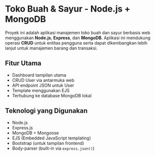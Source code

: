 # Toko Buah & Sayur - Node.js + MongoDB

Proyek ini adalah aplikasi manajemen toko buah dan sayur berbasis web menggunakan **Node.js**, **Express**, dan **MongoDB**. Aplikasi ini mendukung operasi **CRUD** untuk entitas pengguna serta dapat dikembangkan lebih lanjut untuk manajemen barang dan transaksi.

## Fitur Utama

- Dashboard tampilan utama
- CRUD User via antarmuka web
- API endpoint JSON untuk User
- Template menggunakan EJS
- Terhubung ke database MongoDB lokal

## Teknologi yang Digunakan

- Node.js
- Express.js
- MongoDB + Mongoose
- EJS (Embedded JavaScript templating)
- Bootstrap (untuk tampilan frontend)
- Body-parser (built-in via `express.json()`)

